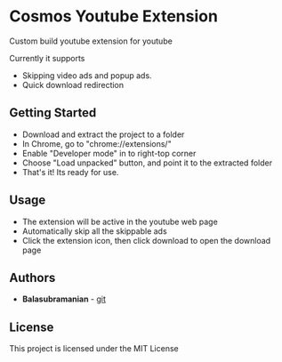 # Cosmos Youtube Extension

Custom build youtube extension for youtube

Currently it supports

- Skipping video ads and popup ads.
- Quick download redirection

## Getting Started

- Download and extract the project to a folder
- In Chrome, go to "chrome://extensions/"
- Enable "Developer mode" in to right-top corner
- Choose "Load unpacked" button, and point it to the extracted folder
- That's it! Its ready for use.

## Usage

- The extension will be active in the youtube web page
- Automatically skip all the skippable ads
- Click the extension icon, then click download to open the download page

## Authors

- **Balasubramanian** - [git](https://github.com/sbalasubramanian14)

## License

This project is licensed under the MIT License
